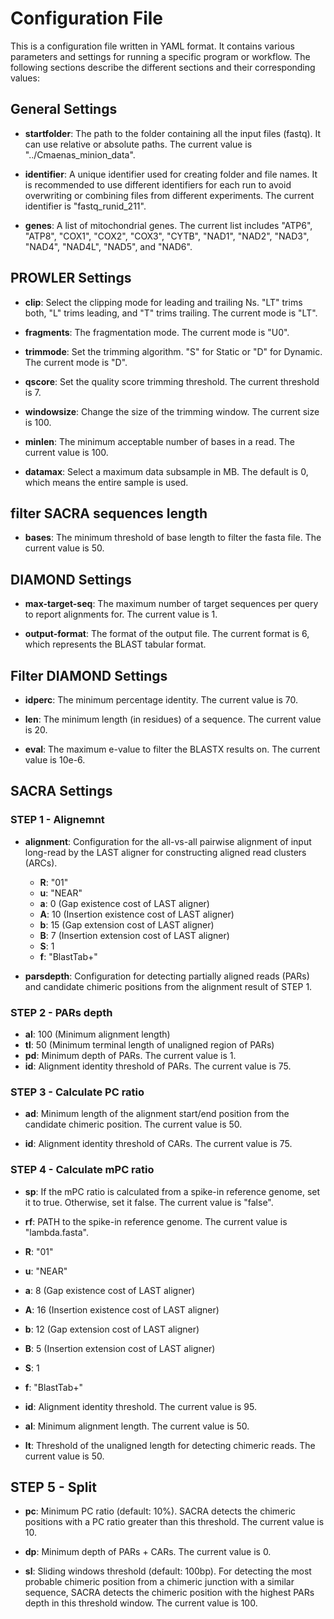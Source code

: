 # Configuration File

This is a configuration file written in YAML format. It contains various parameters and settings for running a specific program or workflow. The following sections describe the different sections and their corresponding values:

## General Settings
- **startfolder**: The path to the folder containing all the input files (fastq). It can use relative or absolute paths. The current value is "../Cmaenas_minion_data".

- **identifier**: A unique identifier used for creating folder and file names. It is recommended to use different identifiers for each run to avoid overwriting or combining files from different experiments. The current identifier is "fastq_runid_211".

- **genes**: A list of mitochondrial genes. The current list includes "ATP6", "ATP8", "COX1", "COX2", "COX3", "CYTB", "NAD1", "NAD2", "NAD3", "NAD4", "NAD4L", "NAD5", and "NAD6".

## PROWLER Settings
- **clip**: Select the clipping mode for leading and trailing Ns. "LT" trims both, "L" trims leading, and "T" trims trailing. The current mode is "LT".

- **fragments**: The fragmentation mode. The current mode is "U0".

- **trimmode**: Set the trimming algorithm. "S" for Static or "D" for Dynamic. The current mode is "D".

- **qscore**: Set the quality score trimming threshold. The current threshold is 7.

- **windowsize**: Change the size of the trimming window. The current size is 100.

- **minlen**: The minimum acceptable number of bases in a read. The current value is 100.

- **datamax**: Select a maximum data subsample in MB. The default is 0, which means the entire sample is used.

## filter SACRA sequences length
- **bases**: The minimum threshold of base length to filter the fasta file. The current value is 50.

## DIAMOND Settings
- **max-target-seq**: The maximum number of target sequences per query to report alignments for. The current value is 1.

- **output-format**: The format of the output file. The current format is 6, which represents the BLAST tabular format.

## Filter DIAMOND Settings
- **idperc**: The minimum percentage identity. The current value is 70.

- **len**: The minimum length (in residues) of a sequence. The current value is 20.

- **eval**: The maximum e-value to filter the BLASTX results on. The current value is 10e-6.

## SACRA Settings
### STEP 1 - Alignemnt
- **alignment**: Configuration for the all-vs-all pairwise alignment of input long-read by the LAST aligner for constructing aligned read clusters (ARCs).
  - **R**: "01"
  - **u**: "NEAR"
  - **a**: 0 (Gap existence cost of LAST aligner)
  - **A**: 10 (Insertion existence cost of LAST aligner)
  - **b**: 15 (Gap extension cost of LAST aligner)
  - **B**: 7 (Insertion extension cost of LAST aligner)
  - **S**: 1
  - **f**: "BlastTab+"

- **parsdepth**: Configuration for detecting partially aligned reads (PARs) and candidate chimeric positions from the alignment result of STEP 1.

### STEP 2 - PARs depth
  - **al**: 100 (Minimum alignment length)
  - **tl**: 50 (Minimum terminal length of unaligned region of PARs)
  - **pd**: Minimum depth of PARs. The current value is 1.
  - **id**: Alignment identity threshold of PARs. The current value is 75.

### STEP 3 - Calculate PC ratio
- **ad**: Minimum length of the alignment start/end position from the candidate chimeric position. The current value is 50.

- **id**: Alignment identity threshold of CARs. The current value is 75.

### STEP 4 - Calculate mPC ratio    
- **sp**: If the mPC ratio is calculated from a spike-in reference genome, set it to true. Otherwise, set it false. The current value is "false".

- **rf**: PATH to the spike-in reference genome. The current value is "lambda.fasta".

- **R**: "01"
- **u**: "NEAR"
- **a**: 8 (Gap existence cost of LAST aligner)
- **A**: 16 (Insertion existence cost of LAST aligner)
- **b**: 12 (Gap extension cost of LAST aligner)
- **B**: 5 (Insertion extension cost of LAST aligner)
- **S**: 1
- **f**: "BlastTab+"
- **id**: Alignment identity threshold. The current value is 95.
- **al**: Minimum alignment length. The current value is 50.
- **lt**: Threshold of the unaligned length for detecting chimeric reads. The current value is 50.

## STEP 5 - Split
- **pc**: Minimum PC ratio (default: 10%). SACRA detects the chimeric positions with a PC ratio greater than this threshold. The current value is 10.

- **dp**: Minimum depth of PARs + CARs. The current value is 0.

- **sl**: Sliding windows threshold (default: 100bp). For detecting the most probable chimeric position from a chimeric junction with a similar sequence, SACRA detects the chimeric position with the highest PARs depth in this threshold window. The current value is 100.

